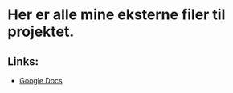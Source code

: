 # Her er alle mine eksterne filer til projektet.

## Links:

- [Google Docs](https://docs.google.com/document/d/144b7ExCnd8REAlENbREb_8QPC9maZht41v88Vv3TzJ0/edit#heading=h.qomaq8snqxok)
